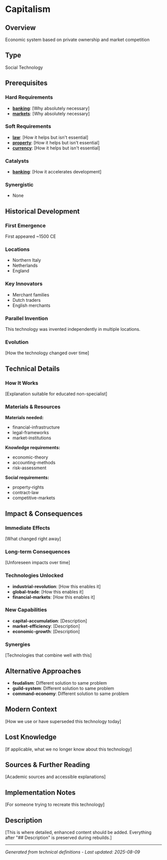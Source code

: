 # Capitalism

## Overview
Economic system based on private ownership and market competition

## Type
Social Technology

## Prerequisites

### Hard Requirements
- **[banking](../banking/README.md)**: [Why absolutely necessary]
- **[markets](../markets/README.md)**: [Why absolutely necessary]

### Soft Requirements
- **[law](../law/README.md)**: [How it helps but isn't essential]
- **[property](../property/README.md)**: [How it helps but isn't essential]
- **[currency](../currency/README.md)**: [How it helps but isn't essential]

### Catalysts
- **[banking](../banking/README.md)**: [How it accelerates development]

### Synergistic
- None

## Historical Development

### First Emergence
First appeared ~1500 CE

### Locations
- Northern Italy
- Netherlands
- England

### Key Innovators
- Merchant families
- Dutch traders
- English merchants

### Parallel Invention
This technology was invented independently in multiple locations.

### Evolution
[How the technology changed over time]

## Technical Details

### How It Works
[Explanation suitable for educated non-specialist]

### Materials & Resources
**Materials needed:**
- financial-infrastructure
- legal-frameworks
- market-institutions


**Knowledge requirements:**
- economic-theory
- accounting-methods
- risk-assessment


**Social requirements:**
- property-rights
- contract-law
- competitive-markets

## Impact & Consequences

### Immediate Effects
[What changed right away]

### Long-term Consequences
[Unforeseen impacts over time]

### Technologies Unlocked
- **industrial-revolution**: [How this enables it]
- **global-trade**: [How this enables it]
- **financial-markets**: [How this enables it]

### New Capabilities
- **capital-accumulation**: [Description]
- **market-efficiency**: [Description]
- **economic-growth**: [Description]

### Synergies
[Technologies that combine well with this]

## Alternative Approaches
- **feudalism**: Different solution to same problem
- **guild-system**: Different solution to same problem
- **command-economy**: Different solution to same problem

## Modern Context
[How we use or have superseded this technology today]

## Lost Knowledge
[If applicable, what we no longer know about this technology]

## Sources & Further Reading
[Academic sources and accessible explanations]

## Implementation Notes
[For someone trying to recreate this technology]

## Description






[This is where detailed, enhanced content should be added. Everything after "## Description" is preserved during rebuilds.]

---
*Generated from technical definitions - Last updated: 2025-08-09*
